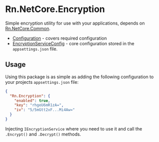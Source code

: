 # Rn.NetCore.Encryption
Simple encryption utility for use with your applications, depends on [Rn.NetCore.Common](https://www.nuget.org/packages/Rn.NetCore.Common/).

- [Configuration](/docs/configuration/README.md) - covers required configuration
- [EncryptionServiceConfig](/docs/configuration/EncryptionServiceConfig.md) - core configuration stored in the `appsettings.json` file.

## Usage
Using this package is as simple as adding the following configuration to your projects `appsettings.json` file:

```json
{
  "Rn.Encryption": {
    "enabled": true,
    "key": "rhgeU6mR1zA=",
    "iv": "5/5mGtt2xF...Mi4Aw="
  }
}
```

Injecting `IEncryptionService` where you need to use it and call the `.Encrypt()` and `.Decrypt()` methods.

<!--(Rn.BuildScriptHelper){
	"version": "1.0.106",
	"replace": false
}(END)-->